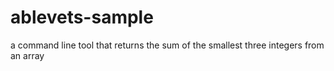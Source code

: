 # ablevets-sample
a command line tool that returns the sum of the smallest three integers from an array
